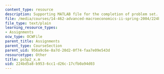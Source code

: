 ```yaml
---
content_type: resource
description: Supporting MATLAB file for the completion of problem set.
file: /media/courses/14-462-advanced-macroeconomics-ii-spring-2004/224bd5a8b9536cc1d26c17cfb0a94d03_ps5p2_x.m
file_type: text/plain
learning_resource_types:
- Assignments
ocw_type: OCWFile
parent_title: Assignments
parent_type: CourseSection
parent_uid: 956a9c6e-8a7d-20d2-0f74-faa7e09e543d
resourcetype: Other
title: ps5p2_x.m
uid: 224bd5a8-b953-6cc1-d26c-17cfb0a94d03
---
```

